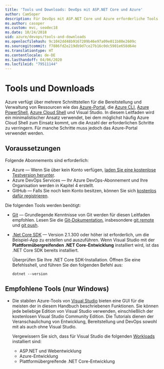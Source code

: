 ```yaml
---
title: 'Tools und Downloads: DevOps mit ASP.NET Core und Azure'
author: CamSoper
description: Für DevOps mit ASP.NET Core und Azure erforderliche Tools und Downloads.
ms.author: casoper
ms.custom: mvc, seodec18
ms.date: 10/24/2018
uid: azure/devops/tools-and-downloads
ms.openlocfilehash: 9c1042dd48b9167209b46e97a09e011b80e2609c
ms.sourcegitcommit: f7886fd2e219db9d7ce27b16c0dc5901e658d64e
ms.translationtype: HT
ms.contentlocale: de-DE
ms.lasthandoff: 04/06/2020
ms.locfileid: "79511144"
---
```

# <a name="tools-and-downloads"></a>Tools und Downloads

Azure verfügt über mehrere Schnittstellen für die Bereitstellung und Verwaltung von Ressourcen wie das [Azure-Portal](https://portal.azure.com), die [Azure CLI](/cli/azure/), [Azure PowerShell](/powershell/azure/overview), [Azure Cloud Shell](https://shell.azure.com/bash) und Visual Studio. In diesem Leitfaden wird ein minimalistischer Ansatz verwendet, bei dem möglichst häufig Azure Cloud Shell zum Einsatz kommt, um die Anzahl der erforderlichen Schritte zu verringern. Für manche Schritte muss jedoch das Azure-Portal verwendet werden.

## <a name="prerequisites"></a>Voraussetzungen

Folgende Abonnements sind erforderlich:

* Azure &mdash; Wenn Sie über kein Konto verfügen, [laden Sie eine kostenlose Testversion herunter](https://azure.microsoft.com/free/).
* Azure DevOps Services &mdash; Ihr Azure DevOps-Abonnement und Ihre Organisation werden in Kapitel 4 erstellt.
* GitHub &mdash; Falls Sie noch kein Konto besitzen, können Sie sich [kostenlos dafür registrieren](https://github.com/join).

Die folgenden Tools werden benötigt:

* [Git](https://git-scm.com/downloads) &mdash; Grundlegende Kenntnisse von Git werden für diesen Leitfaden empfohlen. Lesen Sie die [Git-Dokumentation](https://git-scm.com/doc), insbesondere [git remote](https://git-scm.com/docs/git-remote) und [git push](https://git-scm.com/docs/git-push).
* [.Net Core SDK](https://dotnet.microsoft.com/download/) &mdash; Version 2.1.300 oder höher ist erforderlich, um die Beispiel-App zu erstellen und auszuführen. Wenn Visual Studio mit der **Plattformübergreifenden .NET Core-Entwicklung** installiert wird, ist das .NET Core SDK bereits installiert.

    Überprüfen Sie Ihre .NET Core SDK-Installation. Öffnen Sie eine Befehlsshell, und führen Sie den folgenden Befehl aus:

    ```dotnetcli
    dotnet --version
    ```

## <a name="recommended-tools-windows-only"></a>Empfohlene Tools (nur Windows)

* Die stabilen Azure-Tools von [Visual Studio](https://visualstudio.microsoft.com) bieten eine GUI für die meisten der in diesem Handbuch beschriebenen Funktionen. Sie können jede beliebige Edition von Visual Studio verwenden, einschließlich der kostenlosen Visual Studio Community Edition. Die Tutorials dienen der Veranschaulichung von Entwicklung, Bereitstellung und DevOps sowohl mit als auch ohne Visual Studio.

  Vergewissern Sie sich, dass für Visual Studio die folgenden [Workloads](/visualstudio/install/modify-visual-studio) installiert sind:

  * ASP.NET und Webentwicklung
  * Azure-Entwicklung
  * Plattformübergreifende .NET Core-Entwicklung
